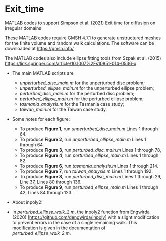 # Exit_time
MATLAB codes to support Simpson et al. (2021)  Exit time for diffusion on irregular domains

These MATLAB codes require GMSH 4.7.1 to generate unstructured meshes for the finite volume and random walk calculations.  The software can be downloaded at https://gmsh.info/

The MATLAB codes also include ellipse fitting tools from Szpak et al. (2015) https://link.springer.com/article/10.1007%2Fs10851-014-0536-x

- The main MATLAB scripts are
  - *unperturbed_disc_main.m* for the unperturbed disc problem;
  -  *unperturbed_ellipse_main.m* for the unperturbed ellipse problem;
  - *perturbed_disc_main.m* for the perturbed disc problem; 
  - *perturbed_ellipse_main.m* for the perturbed ellipse problem;
  - *tasmania_analysis.m* for the Tasmania case study;
  - *taiwan_main.m* for the Taiwan case study.

- Some notes for each figure:
  - To produce **Figure 1**, run *unperturbed_disc_main.m* Lines 1 through 64.
  - To produce **Figure 2**, run *unperturbed_ellipse_main.m* Lines 1 through 64.
  - To produce **Figure 3**, run *perturbed_disc_main.m* Lines 1 through 78,
  - To produce **Figure 4**, run *perturbed_ellipse_main.m* Lines 1 through 82.
  - To produce **Figure 6**, run *tasmania_analysis.m* Lines 1 through 214. 
  - To produce **Figure 7**, run *taiwan_analysis.m* Lines 1 through 192. 
  - To produce **Figure 8**, run *perturbed_disc_main.m* Lines 1 through 29, Line 37, Lines 80 through 136.
  - To produce **Figure 9**, run *perturbed_ellipse_main.m* Lines 1 through 42, Lines 84 through 123.

- About inpoly2:
- In *perturbed_ellipse_walk_2.m*, the inpoly2 function from Engwirda (2020) [https://github.com/dengwirda/inpoly] with a slight modification to prevent errors in the case of a single remaining walk. This modification is given in the documentation of *perturbed_ellipse_walk_2.m*.


